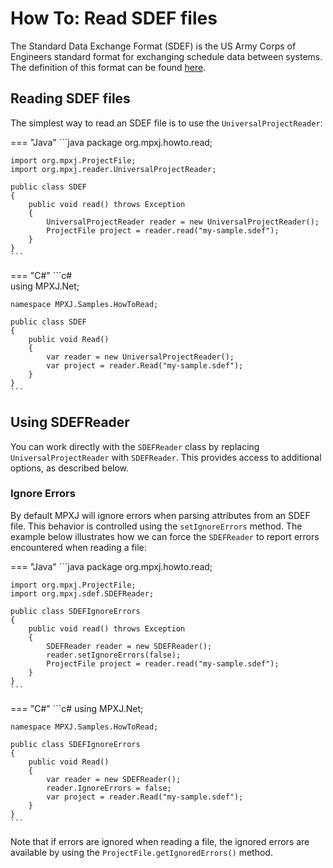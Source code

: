 # How To: Read SDEF files
The Standard Data Exchange Format (SDEF) is the US Army Corps of Engineers
standard format for exchanging schedule data between systems. The definition of
this format can be found 
[here](https://www.publications.usace.army.mil/Portals/76/Publications/EngineerRegulations/ER_1-1-11.pdf).

## Reading SDEF files
The simplest way to read an SDEF file is to use the `UniversalProjectReader`:

=== "Java"
	```java
	package org.mpxj.howto.read;
	
	import org.mpxj.ProjectFile;
	import org.mpxj.reader.UniversalProjectReader;
	
	public class SDEF
	{
		public void read() throws Exception
		{
			UniversalProjectReader reader = new UniversalProjectReader();
			ProjectFile project = reader.read("my-sample.sdef");
		}
	}
	```

=== "C#"
	```c#	
	using MPXJ.Net;
	
	namespace MPXJ.Samples.HowToRead;

	public class SDEF
	{
		public void Read()
		{
			var reader = new UniversalProjectReader();
			var project = reader.Read("my-sample.sdef");
		}
	}
	```

## Using SDEFReader
You can work directly with the `SDEFReader` class by replacing
`UniversalProjectReader` with `SDEFReader`. This provides access to additional
options, as described below.

### Ignore Errors
By default MPXJ will ignore errors when parsing attributes from an SDEF file.
This behavior is controlled using the `setIgnoreErrors` method. The example
below illustrates how we can force the `SDEFReader` to report
errors encountered when reading a file:

=== "Java"
	```java
	package org.mpxj.howto.read;
	
	import org.mpxj.ProjectFile;
	import org.mpxj.sdef.SDEFReader;
	
	public class SDEFIgnoreErrors
	{
		public void read() throws Exception
		{
			SDEFReader reader = new SDEFReader();
			reader.setIgnoreErrors(false);
			ProjectFile project = reader.read("my-sample.sdef");
		}
	}
	```

=== "C#"
	```c#
	using MPXJ.Net;
	
	namespace MPXJ.Samples.HowToRead;
	
	public class SDEFIgnoreErrors
	{
	 	public void Read()
	 	{
		  	var reader = new SDEFReader();
		  	reader.IgnoreErrors = false;
		  	var project = reader.Read("my-sample.sdef");
	 	}
	}
	```

Note that if errors are ignored when reading a file, the ignored errors
are available by using the `ProjectFile.getIgnoredErrors()` method.
